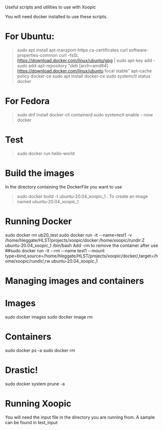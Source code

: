 Useful scripts and utilities to use with Xoopic

You will need docker installed to use these scripts.

# For Ubuntu:
> sudo apt install apt-transport-https ca-certificates curl software-properties-common
> curl -fsSL https://download.docker.com/linux/ubuntu/gpg | sudo apt-key add -
> sudo add-apt-repository "deb [arch=amd64] https://download.docker.com/linux/ubuntu focal stable"
> apt-cache policy docker-ce
> sudo apt install docker-ce
> sudo systemctl status docker

# For Fedora
> sudo dnf install docker-cli containerd
> sudo systemctl enable --now docker

# Test
> sudo docker run hello-world

# Build the images
In the directory containing the DockerFile you want to use

> sudo docker build -t ubuntu-20.04_xoopic_1 .
To create an image named ubuntu-20.04_xoopic_1

# Running Docker
sudo docker rm ub20_test
sudo docker run -it --name=test1 -v /home/hleggate/HLST/projects/xoopic/docker:/home/xoopic/rundir:Z ubuntu-20.04_xoopic_1 /bin/bash
Add -rm to remove the container after use
##sudo docker run -it --rm --name test1 --mount type=bind,source=/home/hleggate/HLST/projects/xoopic/docker/,target=/home/xoopic/rundir/,rw ubuntu-20.04_xoopic_1

# Managing images and containers
# Images
sudo docker images
sudo docker image rm <name>

# Containers
sudo docker ps -a
sudo docker rm <name>

# Drastic!
sudo docker system prune -a

# Running Xoopic
You will need the input file in the directory you are running from. A sample can be found in test_input

